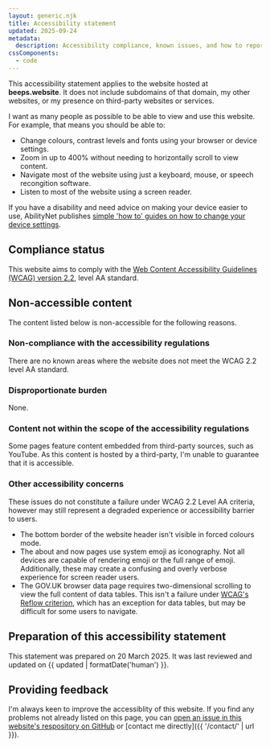 ```yaml
---
layout: generic.njk
title: Accessibility statement
updated: 2025-09-24
metadata:
  description: Accessibility compliance, known issues, and how to report issues.
cssComponents:
  - code
---
```


This accessibility statement applies to the website hosted at **beeps.website**. It does not include subdomains of that domain, my other websites, or my presence on third-party websites or services.

I want as many people as possible to be able to view and use this website. For example, that means you should be able to:

- Change colours, contrast levels and fonts using your browser or device settings.
- Zoom in up to 400% without needing to horizontally scroll to view content.
- Navigate most of the website using just a keyboard, mouse, or speech recongition software.
- Listen to most of the website using a screen reader.

If you have a disability and need advice on making your device easier to use, AbilityNet publishes [simple 'how to' guides on how to change your device settings](https://mcmw.abilitynet.org.uk/).

## Compliance status

This website aims to comply with the [Web Content Accessibility Guidelines (WCAG) version 2.2](https://www.w3.org/TR/WCAG22/), level AA standard.

## Non-accessible content

The content listed below is non-accessible for the following reasons.

### Non-compliance with the accessibility regulations

There are no known areas where the website does not meet the WCAG 2.2 level AA standard.

### Disproportionate burden

None.

### Content not within the scope of the accessibility regulations

Some pages feature content embedded from third-party sources, such as YouTube. As this content is hosted by a third-party, I'm unable to guarantee that it is accessible.

### Other accessibility concerns

These issues do not constitute a failure under WCAG 2.2 Level AA criteria, however may still represent a degraded experience or accessibility barrier to users.

- The bottom border of the website header isn't visible in forced colours mode.
- The about and now pages use system emoji as iconography. Not all devices are capable of rendering emoji or the full range of emoji. Additionally, these may create a confusing and overly verbose experience for screen reader users.
- The GOV.UK browser data page requires two-dimensional scrolling to view the full content of data tables. This isn't a failure under [WCAG's Reflow criterion](https://www.w3.org/WAI/WCAG22/Understanding/reflow.html), which has an exception for data tables, but may be difficult for some users to navigate.

## Preparation of this accessibility statement

This statement was prepared on 20 March 2025. It was last reviewed and updated on {{ updated | formatDate('human') }}.

## Providing feedback

I'm always keen to improve the accessiblity of this website. If you find any problems not already listed on this page, you can [open an issue in this website's respository on GitHub](https://github.com/querkmachine/beeps.website/issues) or [contact me directly]({{ '/contact/' | url }}).
